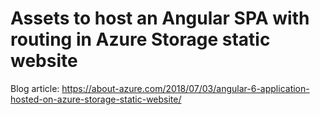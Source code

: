 # Assets to host an Angular SPA with routing in Azure Storage static website

Blog article: https://about-azure.com/2018/07/03/angular-6-application-hosted-on-azure-storage-static-website/
